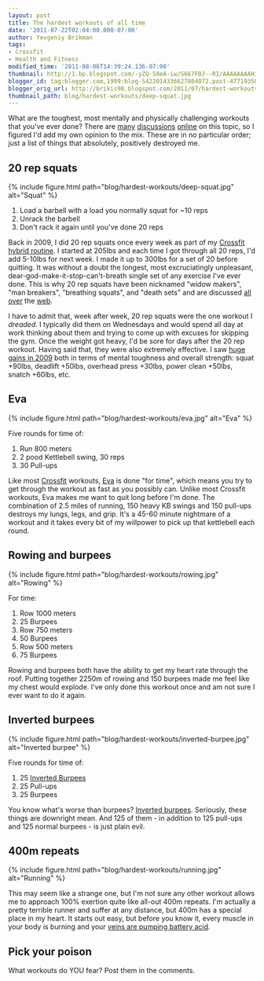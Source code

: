 ```yaml
---
layout: post
title: The hardest workouts of all time
date: '2011-07-22T02:04:00.000-07:00'
author: Yevgeniy Brikman
tags:
- Crossfit
- Health and Fitness
modified_time: '2011-08-06T14:39:24.136-07:00'
thumbnail: http://1.bp.blogspot.com/-yZQ-58eA-iw/S667F0J--RI/AAAAAAAAHiQ/e27yrW1-RUI/s72-c/IMG_6799.JPG
blogger_id: tag:blogger.com,1999:blog-5422014336627804072.post-4771935855086000016
blogger_orig_url: http://brikis98.blogspot.com/2011/07/hardest-workouts-of-all-time.html
thumbnail_path: blog/hardest-workouts/deep-squat.jpg
---
```


What are the toughest, most mentally and physically challenging workouts that 
you've ever done? There are [many](http://www.spccrossfit.com/?page_id=1162) 
[discussions](http://www.t-nation.com/free_online_article/sports_body_training_performance/the_six_toughest_workouts) 
[online](http://board.crossfit.com/showthread.php?t=23056) on this topic, so I 
figured I'd add my own opinion to the mix. These are in no particular order; 
just a list of things that absolutely, positively destroyed me. 

## 20 rep squats 

{% include figure.html path="blog/hardest-workouts/deep-squat.jpg" alt="Squat" %}

1. Load a barbell with a load you normally squat for ~10 reps
1. Unrack the barbell
1. Don't rack it again until you've done 20 reps

Back in 2009, I did 20 rep squats once every week as part of my 
[Crossfit hybrid 
routine](http://www.ybrikman.com/writing/2009/07/12/crossfit-strengthpower-hybrid/). 
I started at 205lbs and each time I got through all 20 reps, I'd add 5-10lbs 
for next week. I made it up to 300lbs for a set of 20 before quitting. It was 
without a doubt the longest, most excruciatingly unpleasant, 
dear-god-make-it-stop-can't-breath single set of any exercise I've ever done. 
This is why 20 rep squats have been nicknamed "widow makers", "man breakers", 
"breathing squats", and "death sets" and are discussed 
[all](http://www.bodybuilding.com/fun/irontamer5.htm) 
[over](http://startingstrength.wikia.com/wiki/20_Rep_Squats) the 
[web](http://www.ironworkout.com/20_rep_squat.htm). 

I have to admit that, week after week, 20 rep squats were the one workout I 
*dreaded*. I typically did them on Wednesdays and would spend all day at work 
thinking about them and trying to come up with excuses for skipping the gym. 
Once the weight got heavy, I'd be sore for days after the 20 rep workout. 
Having said that, they were also extremely effective. I saw [huge gains in 
2009](http://www.ybrikman.com/writing/2010/01/06/look-back-at-2009/) both in 
terms of mental toughness and overall strength: squat +90lbs, deadlift +50lbs, 
overhead press +30lbs, power clean +50lbs, snatch +60lbs, etc. 

## Eva 

{% include figure.html path="blog/hardest-workouts/eva.jpg" alt="Eva" %}

Five rounds for time of: 

1.  Run 800 meters 
1.  2 pood Kettlebell swing, 30 reps 
1.  30 Pull-ups 

Like most [Crossfit](http://www.ybrikman.com/writing/2008/12/16/tribute-to-crossfit/) 
workouts, [Eva](http://www.crossfit.com/mt-archive2/004780.html) is done "for 
time", which means you try to get through the workout as fast as you possibly 
can. Unlike most Crossfit workouts, Eva makes me want to quit long before I'm 
done. The combination of 2.5 miles of running, 150 heavy KB swings and 150 
pull-ups destroys my lungs, legs, and grip. It's a 45-60 minute nightmare of a 
workout and it takes every bit of my willpower to pick up that kettlebell each 
round. 

## Rowing and burpees

{% include figure.html path="blog/hardest-workouts/rowing.jpg" alt="Rowing" %}

For time: 

1. Row 1000 meters 
1. 25 Burpees 
1. Row 750 meters 
1. 50 Burpees 
1. Row 500 meters 
1. 75 Burpees 

Rowing and burpees both have the ability to get my heart rate through the 
roof. Putting together 2250m of rowing and 150 burpees made me feel like my 
chest would explode. I've only done this workout once and am not sure I ever 
want to do it again. 

## Inverted burpees

{% include figure.html path="blog/hardest-workouts/inverted-burpee.jpg" alt="Inverted burpee" %}

Five rounds for time of: 

1.  25 [Inverted Burpees](http://www.crossfit.com/mt-archive2/001125.html) 
1.  25 Pull-ups 
1.  25 Burpees 

You know what's worse than burpees? [Inverted 
burpees](http://www.crossfit.com/mt-archive2/001125.html). Seriously, these 
things are downright mean. And 125 of them - in addition to 125 pull-ups and 
125 normal burpees - is just plain evil. 

## 400m repeats

{% include figure.html path="blog/hardest-workouts/running.jpg" alt="Running" %}

This may seem like a strange one, but I'm not sure any other workout allows me 
to approach 100% exertion quite like all-out 400m repeats. I'm actually a 
pretty terrible runner and suffer at any distance, but 400m has a special 
place in my heart. It starts out easy, but before you know it, every muscle in 
your body is burning and your [veins are pumping battery 
acid](http://www.imdb.com/title/tt0137523/quotes). 

## Pick your poison

What workouts do YOU fear? Post them in the comments. 

